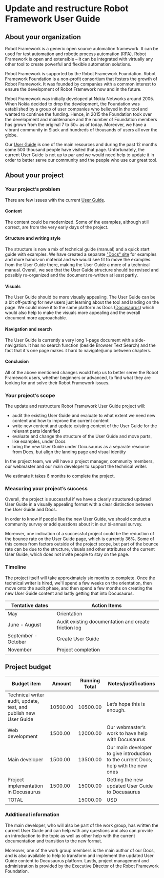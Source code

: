 # Update and restructure Robot Framework User Guide

## About your organization

Robot Framework is a generic open source automation framework. It can be used for test automation and robotic process automation (RPA). Robot Framework is open and extensible – it can be integrated with virtually any other tool to create powerful and flexible automation solutions.  

Robot Framework is supported by the Robot Framework Foundation. Robot Framework Foundation is a non-profit consortium that fosters the growth of Robot Framework. It was founded by companies with a common interest to ensure the development of Robot Framework now and in the future.  

Robot Framework was initially developed at Nokia Networks around 2005. When Nokia decided to drop the development, the Foundation was established by a group of user companies who believed in the tool and wanted to continue the funding. Hence, in 2015 the Foundation took over the development and maintenance and the number of Foundation members has grown from the original 7 to 50+ as of today. Moreover, we have a vibrant community in Slack and hundreds of thousands of users all over the globe. 

Our [User Guide](https://robotframework.org/robotframework/latest/RobotFrameworkUserGuide.html) is one of the main resources and during the past 12 months some 500 thousand people have visited that page. Unfortunately, the current User Guide is not up to par and we would need help to update it in order to better serve our community and the people who use our great tool.

## About your project

### Your project’s problem

There are few issues with the current [User Guide](https://robotframework.org/robotframework/latest/RobotFrameworkUserGuide.html).  


#### Content
The content could be modernized. Some of the examples, although still correct, are from the very early days of the project.  

#### Structure and writing style
The structure is now a mix of technical guide (manual) and a quick start guide with examples. We have created a separate ["Docs" site](https://docs.robotframework.org/docs) for examples and more hands-on material and we would see fit to move the examples from the User Guide there, making the User Guide a more of a technical manual. Overall, we see that the User Guide structure should be revised and possibly re-organized and the document re-written at least partly.  

#### Visuals
The User Guide should be more visually appealing. The User Guide can be a bit off-putting for new users just learning about the tool and landing on the page. We could move it to the same platform as Docs ([Docusaurus](https://docusaurus.io/)) which would also help to make the visuals more appealing and the overall document more approachable.  

#### Navigation and search
The User Guide is currently a very long 1-page document with a side-navigation. It has no search function (beside Browser Text Search) and the fact that it's one page makes it hard to navigate/jump between chapters.

#### Conclusion

All of the above mentioned changes would help us to better serve the Robot Framework users, whether beginners or advanced, to find what they are looking for and solve their Robot Framework issues. 

### Your project’s scope

The update and restructure Robot Framework User Guide project will:

- audit the existing User Guide and evaluate to what extent we need new content and how to improve the current content
- write new content and update existing content of the User Guide for the relevant parts identified  
- evaluate and change the structure of the User Guide and move parts, like examples, under Docs  
- bring the new User Guide under Docusaurus as a separate resource from Docs, but align the landing page and visual identity

In the project team, we will have a project manager, community members, our webmaster and our main developer to support the technical writer.  

We estimate it takes 6 months to complete the project. 


### Measuring your project’s success

Overall, the project is successful if we have a clearly structured updated User Guide in a visually appealing format with a clear distinction between the User Guide and Docs.  

In order to know if people like the new User Guide, we should conduct a community survey or add questions about it in our bi-annual survey.  

Moreover, one indication of a successful project could be the reduction of the bounce rate on the User Guide page, which is currently 36%. Some of this comes from factors outside of the project scope, but part of the bounce rate can be due to the structure, visuals and other attributes of the current User Guide, which does not invite people to stay on the page.  

### Timeline

The project itself will take approximately six months to complete. Once the technical writer is hired, we'll spend a few weeks on the orientation, then move onto the audit phase, and then spend a few months on creating the new User Guide content and lastly getting that into Docusaurus.  

| Tentative dates | Action Items |
| --- | --- |
| May | Orientation |
| June - August | Audit existing documentation and create friction log |
| September - October | Create User Guide |
| November | Project completion |

## Project budget

| Budget item | Amount | Running Total | Notes/justifications |
| --- | --- | --- | --- |
| Technical writer audit, update, test, and publish new User Guide | 10500.00 | 10500.00 | Let’s hope this is enough. |
| Web development | 1500.00 | 12000.00 | Our webmaster’s work to have help with Docusaurus |
| Main developer | 1500.00 | 13500.00 | Our main developer to give introduction to the current Docs;  help with the new ones |
| Project implementation in Docusaurus | 1500.00 | 15000.00 | Getting the new updated User Guide to Docusaurus |
| TOTAL |  | 15000.00 | USD  |

### Additional information

The main developer, who will also be part of the work group, has written the current User Guide and can help with any questions and also can provide an introduction to the topic as well as other help with the current documentation and transition to the new format.  

Moreover, one of the work group members is the main author of our Docs, and is also available to help to transform and implement the updated User Guide content to Docusaurus platform. Lastly, project management and administration is provided by the Executive Director of the Robot Framework Foundation.  